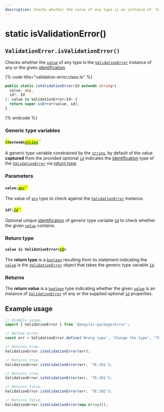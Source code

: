 ```yaml
---
description: Checks whether the value of any type is an instance of `ValidationError`
---
```


# static isValidationError()

## `ValidationError.isValidationError()`

Checks whether the [`value`](static-isvalidationerror.md#value-any) of any type is the [`ValidationError`](broken-reference) instance of any or the given [identification](static-isvalidationerror.md#id-id).

{% code title="validation-error.class.ts" %}
```typescript
public static isValidationError<Id extends string>(
  value: any,
  id?: Id
): value is ValidationError<Id> {
  return super.isError(value, id);
}
```
{% endcode %}

### Generic type variables

#### <mark style="color:green;">`Id`</mark>`extends`[<mark style="color:green;">`string`</mark>](https://www.typescriptlang.org/docs/handbook/basic-types.html#string)``

A generic type variable constrained by the [`string`](https://developer.mozilla.org/en-US/docs/Web/JavaScript/Reference/Global\_Objects/String), by default of the value **captured** from the provided optional [`id`](static-isvalidationerror.md#id-id) indicates the [identification](../../getting-started/basic-concepts.md#identification) type of the [`ValidationError`](broken-reference) via [return type](static-isvalidationerror.md#return-type).

### Parameters

#### `value:`[<mark style="color:green;">`any`</mark>](https://www.typescriptlang.org/docs/handbook/basic-types.html#any)<mark style="color:green;">``</mark>

The value of [`any`](https://www.typescriptlang.org/docs/handbook/basic-types.html#any) type to check against the [`ValidationError`](broken-reference) instance.

#### `id?:`[<mark style="color:green;">`Id`</mark>](static-isvalidationerror.md#idextendsstring)<mark style="color:green;">``</mark>

Optional unique [identification](../../getting-started/basic-concepts.md#identification) of generic type variable [`Id`](static-isvalidationerror.md#idextendsstring) to check whether the given [`value`](static-isvalidationerror.md#value-any) contains.

### Return type

#### `value is ValidationError<`[<mark style="color:green;">`Id`</mark>](static-isvalidationerror.md#idextendsstring)`>`

The **return type** is a [`boolean`](https://www.typescriptlang.org/docs/handbook/basic-types.html#boolean) resulting from its statement indicating the [`value`](static-isvalidationerror.md#value-any) is the [`ValidationError`](broken-reference) object that takes the generic type variable [`Id`](static-isvalidationerror.md#idextendsstring).

### Returns

The **return value** is a [`boolean`](https://developer.mozilla.org/en-US/docs/Web/JavaScript/Reference/Global\_Objects/Boolean) type indicating whether the given [`value`](static-isvalidationerror.md#value-any) is an instance of [`ValidationError`](broken-reference) of any or the supplied optional [`id`](static-isvalidationerror.md#id-id) properties.

## Example usage

```typescript
// Example usage.
import { ValidationError } from '@angular-package/error';

// Define error.
const err = ValidationError.define('Wrong type', 'Change the type', 'TE:201');

// Returns true.
ValidationError.isValidationError(err);

// Returns true.
ValidationError.isValidationError(err, 'TE:201');

// Returns true.
ValidationError.isValidationError(err, 'TE:201');

// Returns false.
ValidationError.isValidationError(err, 'TE:202');

// Returns false.
ValidationError.isValidationError(new Array());
```
